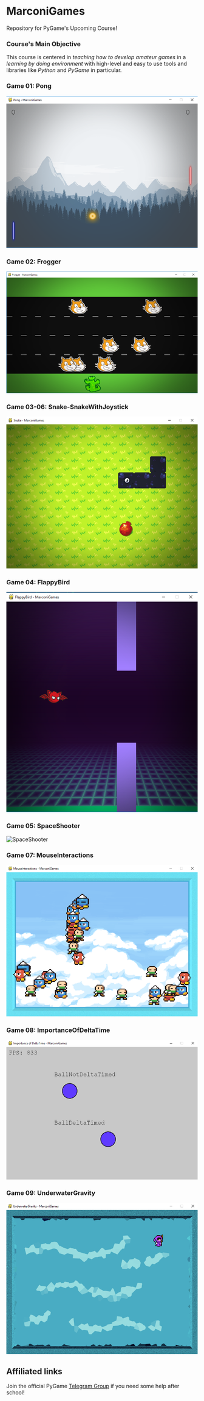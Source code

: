 # MarconiGames
Repository for PyGame's Upcoming Course!

### Course's Main Objective
This course is centered in *teaching how to develop amateur games* in a *learning
by doing environment* with high-level and easy to use tools and libraries like
*Python* and *PyGame* in particular.

### Game 01: Pong
![Pong](./screenshots/Pong.png)

### Game 02: Frogger
![Frogger](./screenshots/Frogger.png)

### Game 03-06: Snake-SnakeWithJoystick
![Snake/SnakeWithJoystick](./screenshots/Snake.png)

### Game 04: FlappyBird
![FlappyBird](./screenshots/FlappyBird.png)

### Game 05: SpaceShooter
![SpaceShooter](./screenshots/SpaceShooter.png)

### Game 07: MouseInteractions
![MouseInteractions](./screenshots/MouseInteractions.png)

### Game 08: ImportanceOfDeltaTime
![ImportanceOfDeltaTime](./screenshots/ImportanceOfDeltaTime.png)

### Game 09: UnderwaterGravity
![UnderwaterGravity](./screenshots/UnderwaterGravity.png)

## Affiliated links

Join the official PyGame [Telegram Group](https://t.me/joinchat/Bz5eoxA0Eg_7tlOkW9qHZg) if you need some help after school!
